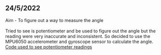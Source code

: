## 24/5/2022

 Aim - To figure out a way to measure the angle
 \
 \
Tried to see is potentiometer and be used to figure out the angle but the reading were very inaccurate and inconsistent.
So decided to use the MPU6050 accelerometer and gyroscope sensor to calculate the angle.
[Code used to see potentiometer readings](https://github.com/adithya-s-k/Trigometer/blob/master/Archives/Reading_potentionmeter_Value.ino#L1)